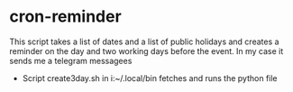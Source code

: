 # cron-reminder
This script takes a list of dates and a list of public holidays and creates 
a reminder on the day and two working days before the event. 
In my case it sends me a telegram messagees

- Script create3day.sh in i:~/.local/bin fetches and runs the python file
